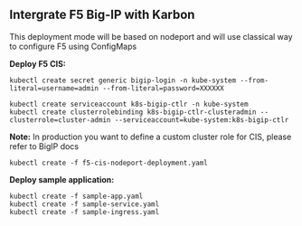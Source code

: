 ## Intergrate F5 Big-IP with Karbon

This deployment mode will be based on nodeport and will use classical way to configure F5 using ConfigMaps

**Deploy F5 CIS:**

    kubectl create secret generic bigip-login -n kube-system --from-literal=username=admin --from-literal=password=XXXXXX
    
    kubectl create serviceaccount k8s-bigip-ctlr -n kube-system
    kubectl create clusterrolebinding k8s-bigip-ctlr-clusteradmin --clusterrole=cluster-admin --serviceaccount=kube-system:k8s-bigip-ctlr

**Note:** In production you want to define a custom cluster role for CIS, please refer to BigIP docs


    kubectl create -f f5-cis-nodeport-deployment.yaml

**Deploy sample application:**

    kubectl create -f sample-app.yaml
    kubectl create -f sample-service.yaml
    kubectl create -f sample-ingress.yaml
    


